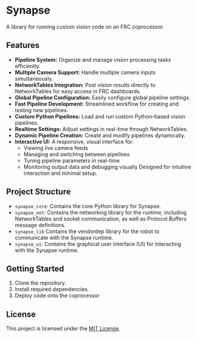 # Synapse
A library for running custom vision code on an FRC coprocessor.

## Features
- **Pipeline System:** Organize and manage vision processing tasks efficiently.
- **Multiple Camera Support:** Handle multiple camera inputs simultaneously.
- **NetworkTables Integration:** Post vision results directly to NetworkTables for easy access in FRC dashboards.
- **Global Pipeline Configuration:** Easily configure global pipeline settings.
- **Fast Pipeline Development:** Streamlined workflow for creating and testing new pipelines.
- **Custom Python Pipelines:** Load and run custom Python-based vision pipelines.
- **Realtime Settings:** Adjust settings in real-time through NetworkTables.
- **Dynamic Pipeline Creation:** Create and modify pipelines dynamically.
- **Interactive UI:** A responsive, visual interface for:
  - Viewing live camera feeds
  - Managing and switching between pipelines
  - Tuning pipeline parameters in real-time
  - Monitoring output data and debugging visually
  Designed for intuitive interaction and minimal setup.
  
## Project Structure
- `synapse_core`: Contains the core Python library for Synapse.
- `synapse_net`: Contains the networking library for the runtime, including NetworkTables and socket communication, as well as Protocol Buffers message definitions.
- `synapse_lib` Contains the vendordep library for the robot to communicate with the Synapse runtime.
- `synapse_ui`: Contains the graphical user interface (UI) for interacting with the Synapse runtime.


## Getting Started
1. Clone the repository.
2. Install required dependencies.
3. Deploy code onto the coprocessor

## License
This project is licensed under the [MIT License](LICENSE).
